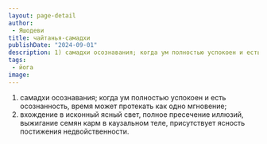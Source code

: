```yaml
---
layout: page-detail
author:
 - Яшодеви
title: чайтанья-самадхи
publishDate: "2024-09-01"
description: 1) самадхи осознавания; когда ум полностью успокоен и есть осознанность, время может протекать как одно мгновение;
tags:
 - йога
image: 
---
```


1) самадхи осознавания; когда ум полностью успокоен и есть осознанность, время может протекать как одно мгновение;
2) вхождение в исконный ясный свет, полное пресечение иллюзий, выжигание семян карм в каузальном теле, присутствует ясность постижения недвойственности.

